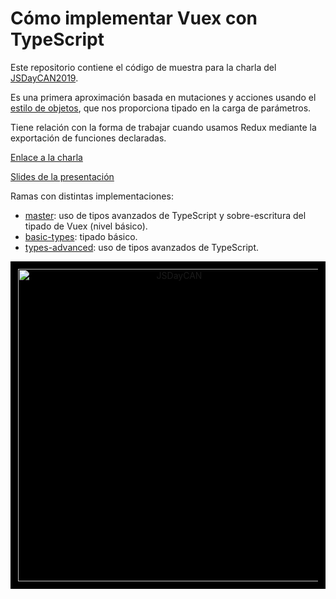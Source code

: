 # Cómo implementar Vuex con TypeScript

Este repositorio contiene el código de muestra para la charla del [JSDayCAN2019](https://jsdaycanarias.com/).

Es una primera aproximación basada en mutaciones y acciones usando el [estilo de objetos](https://vuex.vuejs.org/guide/mutations.html#object-style-commit), que nos proporciona tipado en la carga de parámetros.

Tiene relación con la forma de trabajar cuando usamos Redux mediante la exportación de funciones declaradas.

[Enlace a la charla](https://youtu.be/FmHcLbVYqec)

[Slides de la presentación](https://docs.google.com/presentation/d/1NDcpNpTYI_AveUF2wbtAPGFJqu5OMTMrkskPOOd9FgE/edit?usp=sharing)

Ramas con distintas implementaciones:

- [master](https://github.com/LissetteIbnz/jsdaycan2019-vuex-typescript/tree/master): uso de tipos avanzados de TypeScript y sobre-escritura del tipado de Vuex (nivel básico).
- [basic-types](https://github.com/LissetteIbnz/jsdaycan2019-vuex-typescript/tree/basic-types): tipado básico.
- [types-advanced](https://github.com/LissetteIbnz/jsdaycan2019-vuex-typescript/tree/types-advanced): uso de tipos avanzados de TypeScript.

<p align="center" style="background: black; padding: 12px;">
  <a href="#" rel="noopener" target="_blank"><img width="500" src="https://raw.github.com/LissetteIbnz/jsdaycan2019-vuex-typescript/master/images/jsdaycan2019.svg?sanitize=true" alt="JSDayCAN"></a></p>
</p>
